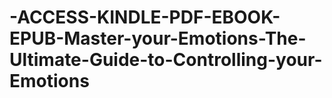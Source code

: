 # -ACCESS-KINDLE-PDF-EBOOK-EPUB-Master-your-Emotions-The-Ultimate-Guide-to-Controlling-your-Emotions